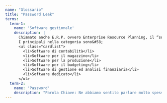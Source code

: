 ```yaml
---
name: "Glossario"
title: "Password Leak"
terms:
  term-1:
    name: 'Software gestionale' 
    description: |
      Chiamato anche E.R.P. ovvero Enterprise Resource Planning, il “software gestionale” è software con compiti di gestione di flussi di lavoro.<br/>
      I principali nella categoria sono&#58;
      <ul class="cardlist">
        <li>Software di contabilità</li>
        <li>Software per il magazzino</li>
        <li>Software per la produzione</li>
        <li>Software per il budgeting</li>
        <li>Software di gestione ed analisi finanziaria</li>
        <li>Software dedicato</li>
      </ul>
  term-2:
    name: 'Password'
    description: "Parola Chiave: Ne abbiamo sentito parlare molto spesso, è il codice che inseriamo sui sistemi informatici, quando apriamo l’email, e sulle applicazioni che utilizziamo quotidianamente, insieme allo \"username\", il nome utente. Sappiamo per sentito dire ed in base alle raccomandazioni fornite da molti siti internet che deve essere una parola, o una frase complessa con codici particolari e che non dovrebbe mai essere facile da indovinare (mai utilizzare data di nascita, nome di un animale domestico o targa dell'auto...). Per questo si consiglia sempre di utilizzare \"password\" diverse e complesse."
---
```

